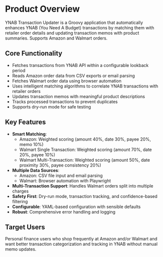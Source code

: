 # Product Overview

YNAB Transaction Updater is a Groovy application that automatically enhances YNAB (You Need A Budget) transactions by matching them with retailer order details and updating transaction memos with product summaries. Supports Amazon and Walmart orders.

## Core Functionality

- Fetches transactions from YNAB API within a configurable lookback period
- Reads Amazon order data from CSV exports or email parsing
- Fetches Walmart order data using browser automation
- Uses intelligent matching algorithms to correlate YNAB transactions with retailer orders
- Updates transaction memos with meaningful product descriptions
- Tracks processed transactions to prevent duplicates
- Supports dry-run mode for safe testing

## Key Features

- **Smart Matching**: 
  - Amazon: Weighted scoring (amount 40%, date 30%, payee 20%, memo 10%)
  - Walmart Single Transaction: Weighted scoring (amount 70%, date 20%, payee 10%)
  - Walmart Multi-Transaction: Weighted scoring (amount 50%, date proximity 30%, payee consistency 20%)
- **Multiple Data Sources**: 
  - Amazon: CSV file input and email parsing
  - Walmart: Browser automation with Playwright
- **Multi-Transaction Support**: Handles Walmart orders split into multiple charges
- **Safety First**: Dry-run mode, transaction tracking, and confidence-based filtering
- **Configurable**: YAML-based configuration with sensible defaults
- **Robust**: Comprehensive error handling and logging

## Target Users

Personal finance users who shop frequently at Amazon and/or Walmart and want better transaction categorization and tracking in YNAB without manual memo updates.